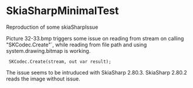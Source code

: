 # SkiaSharpMinimalTest

Reproduction of some skiaSharpIssue

Picture 32-33.bmp triggers some issue on reading from stream on calling "SKCodec.Create"`, while reading from file path and using system.drawing.bitmap is working.

```
 SKCodec.Create(stream, out var result); 
```

The issue seems to be intruduced with SkiaSharp 2.80.3. SkiaSharp 2.80.2 reads the image without issue.